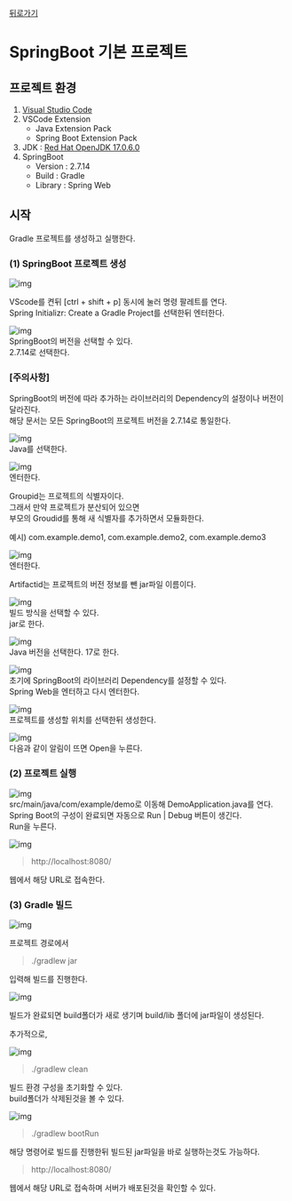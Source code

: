 [뒤로가기](../../README.md)<br>

# SpringBoot 기본 프로젝트

## 프로젝트 환경

1. [Visual Studio Code](https://code.visualstudio.com/)
2. VSCode Extension
   - Java Extension Pack
   - Spring Boot Extension Pack
3. JDK : [Red Hat OpenJDK 17.0.6.0](https://developers.redhat.com/products/openjdk/download#assembly-field-downloads-page-content-82031)
4. SpringBoot
   - Version : 2.7.14
   - Build : Gradle
   - Library : Spring Web

## 시작

Gradle 프로젝트를 생성하고 실행한다.

### (1) SpringBoot 프로젝트 생성

![img](../Image/springboot1.png)

VScode를 켠뒤 [ctrl + shift + p] 동시에 눌러 명령 팔레트를 연다.<br>
Spring Initializr: Create a Gradle Project를 선택한뒤 엔터한다.<br>

![img](../Image/springboot2.png)<br>
SpringBoot의 버전을 선택할 수 있다.<br>
2.7.14로 선택한다.<br>

### [주의사항]

SpringBoot의 버전에 따라 추가하는 라이브러리의 Dependency의 설정이나 버전이 달라진다.<br>
해당 문서는 모든 SpringBoot의 프로젝트 버전을 2.7.14로 통일한다.<br>

![img](../Image/springboot3.png)<br>
Java를 선택한다.<br>

![img](../Image/springboot4.png)<br>
엔터한다.<br>

Groupid는 프로젝트의 식별자이다.<br>
그래서 만약 프로젝트가 분산되어 있으면<br>
부모의 Groudid를 통해 새 식별자를 추가하면서 모듈화한다.<br>

예시) com.example.demo1, com.example.demo2, com.example.demo3

![img](../Image/springboot5.png)<br>
엔터한다.<br>

Artifactid는 프로젝트의 버전 정보를 뺀 jar파일 이름이다.<br>

![img](../Image/springboot6.png)<br>
빌드 방식을 선택할 수 있다.<br>
jar로 한다.<br>

![img](../Image/springboot7.png)<br>
Java 버전을 선택한다.
17로 한다.

![img](../Image/springboot8.png)<br>
초기에 SpringBoot의 라이브러리 Dependency를 설정할 수 있다.<br>
Spring Web을 엔터하고 다시 엔터한다.<br>

![img](../Image/springboot9.png)<br>
프로젝트를 생성할 위치를 선택한뒤 생성한다.

![img](../Image/springboot10.png)<br>
다음과 같이 알림이 뜨면 Open을 누른다.

### (2) 프로젝트 실행

![img](../Image/springboot11.png)<br>
src/main/java/com/example/demo로 이동해 DemoApplication.java를 연다.<br>
Spring Boot의 구성이 완료되면 자동으로 Run | Debug 버튼이 생긴다.<br>
Run을 누른다.<br>

![img](../Image/springboot12.png)<br>

> http://localhost:8080/

웹에서 해당 URL로 접속한다.<br>

### (3) Gradle 빌드

![img](../Image/springboot13.png)<br>

프로젝트 경로에서<br>

> ./gradlew jar

입력해 빌드를 진행한다.<br>

![img](../Image/springboot14.png)<br>

빌드가 완료되면 build폴더가 새로 생기며 build/lib 폴더에
jar파일이 생성된다.<br>

추가적으로,

![img](../Image/springboot15.png)<br>

> ./gradlew clean

빌드 환경 구성을 초기화할 수 있다.<br>
build폴더가 삭제된것을 볼 수 있다.<br>

![img](../Image/springboot16.png)<br>

> ./gradlew bootRun

해당 명령어로 빌드를 진행한뒤 빌드된 jar파일을 바로 실행하는것도 가능하다.<br>

> http://localhost:8080/

웹에서 해당 URL로 접속하며 서버가 배포된것을 확인할 수 있다.<br>
